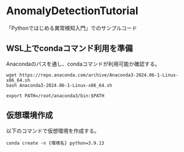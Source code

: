 # AnomalyDetectionTutorial
「Pythonではじめる異常検知入門」でのサンプルコード

## WSL上でcondaコマンド利用を準備
Anacondaのパスを通し、condaコマンドが利用可能か確認する。  
```shell
wget https://repo.anaconda.com/archive/Anaconda3-2024.06-1-Linux-x86_64.sh
bash Anaconda3-2024.06-1-Linux-x86_64.sh

export PATH=/root/anaconda3/bin:$PATH
```

## 仮想環境作成

以下のコマンドで仮想環境を作成する。  
```shell
conda create -n {環境名} python=3.9.13
```
